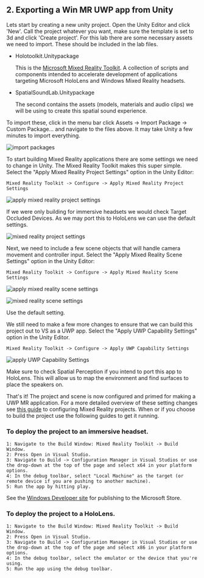 ## 2. Exporting a Win MR UWP app from Unity

Lets start by creating a new unity project. Open the Unity Editor and click 'New'. Call the project whatever you want, make sure the template is set to 3d and click 'Create project'. For this lab there are some necessary assets we need to import. These should be included in the lab files.

* Holotoolkit.Unitypackage

    This is the [Microsoft Mixed Reality Toolkit](https://github.com/Microsoft/MixedRealityToolkit-Unity/). A collection of scripts and components intended to accelerate development of applications targeting Microsoft HoloLens and Windows Mixed Reality headsets.  
    
* SpatialSoundLab.Unitypackage
    
    The second contains the assets (models, materials and audio clips) we will be using to create this spatial sound experience.

To import these, click in the menu bar click Assets -> Import Package -> Custom Package... and navigate to the files above. It may take Unity a few minutes to import everything.

![import packages](img/0.png)

To start building Mixed Reality applications there are some settings we need to change in Unity. The Mixed Reality Toolkit makes this super simple. Select the "Apply Mixed Reality Project Settings" option in the Unity Editor:

    Mixed Reality Toolkit -> Configure -> Apply Mixed Reality Project Settings

![apply mixed reality project settings](img/1.png)

If we were only building for immersive headsets we would check Target Occluded Devices. As we may port this to HoloLens we can use the default settings. 

![mixed reality project settings](img/2.png)

Next, we need to include a few scene objects that will handle camera movement and controller input. Select the "Apply Mixed Reality Scene Settings" option in the Unity Editor:

    Mixed Reality Toolkit -> Configure -> Apply Mixed Reality Scene Settings

![apply mixed reality scene settings](img/3.png)

![mixed reality scene settings](img/4.png)

Use the default setting.

We still need to make a few more changes to ensure that we can build this project out to VS as a UWP app. Select the "Apply UWP Capability Settings" option in the Unity Editor.

    Mixed Reality Toolkit -> Configure -> Apply UWP Capability Settings

![apply UWP Capability Settings](img/5.png)

Make sure to check Spatial Perception if you intend to port this app to HoloLens. This will allow us to map the environment and find surfaces to place the speakers on. 

That's it! The project and scene is now configured and primed for making a UWP MR application. For a more detailed overview of these setting changes see [this guide](https://docs.microsoft.com/en-us/windows/mixed-reality/unity-development-overview#configuring-a-new-unity-project-for-windows-mixed-reality) to configuring Mixed Reality projects. When or if you choose to build the project use the following guides to get it running.

### To deploy the project to an immersive headset.
    1: Navigate to the Build Window: Mixed Reality Toolkit -> Build Window.
    2: Press Open in Visual Studio.
    3: Navigate to Build -> Configuration Manager in Visual Studios or use the drop-down at the top of the page and select x64 in your platform options.
    4: In the debug toolbar, select "Local Machine" as the target (or remote device if you are pushing to another machine).
    5: Run the app by hitting play.

See the [Windows Developer site](https://docs.microsoft.com/en-us/windows/uwp/publish/) for publishing to the Microsoft Store.

### To deploy the project to a HoloLens.
    1: Navigate to the Build Window: Mixed Reality Toolkit -> Build Window.
    2: Press Open in Visual Studio.
    3: Navigate to Build -> Configuration Manager in Visual Studios or use the drop-down at the top of the page and select x86 in your platform options.
    4: In the debug toolbar, select the emulator or the device that you're using.
    5: Run the app using the debug toolbar.